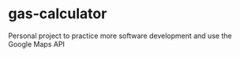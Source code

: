 # gas-calculator
Personal project to practice more software development and use the Google Maps API
